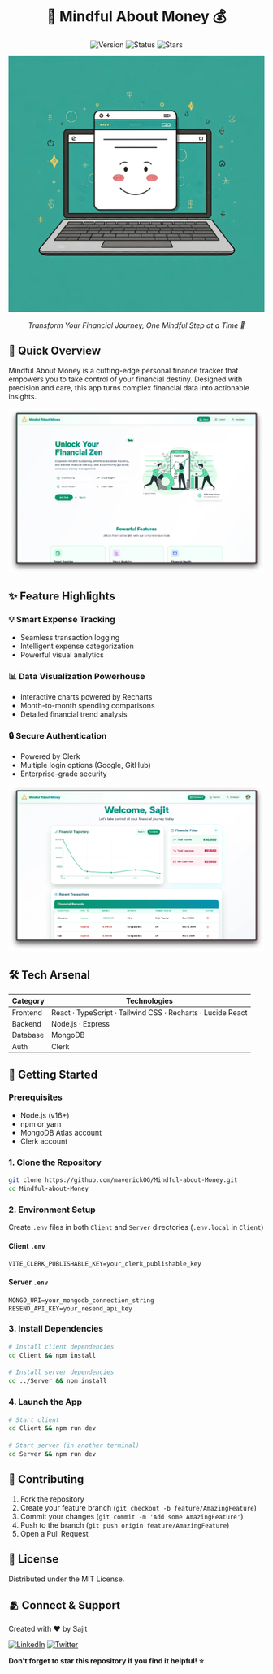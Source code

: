 <div align="center">
	<h1>💸 Mindful About Money 💰</h1>
	<p>
		<img src="https://img.shields.io/badge/version-1.0.0-blue.svg" alt="Version"/>
		<img src="https://img.shields.io/badge/status-active-success.svg" alt="Status"/>
		<img src="https://img.shields.io/github/stars/maverickOG/Mindful-About-Money?style=social" alt="Stars"/>
	</p>
	<img src="./Client/public/assets/readme-img.webp" width="600" alt="Mindful About Money Banner">
	<p><em>Transform Your Financial Journey, One Mindful Step at a Time 🌟</em></p>
</div>

## 🚀 Quick Overview

Mindful About Money is a cutting-edge personal finance tracker that empowers you to take control of your financial destiny. Designed with precision and care, this app turns complex financial data into actionable insights.

![Landing Page Image](./Client/public/assets/MaM-lp.webp)

## ✨ Feature Highlights

### 💡 Smart Expense Tracking
- Seamless transaction logging
- Intelligent expense categorization
- Powerful visual analytics

### 📊 Data Visualization Powerhouse
- Interactive charts powered by Recharts
- Month-to-month spending comparisons
- Detailed financial trend analysis

### 🔒 Secure Authentication
- Powered by Clerk
- Multiple login options (Google, GitHub)
- Enterprise-grade security

![Dashboard Image](./Client/public/assets/MaM-d.webp)

## 🛠 Tech Arsenal

| Category | Technologies |
|----------|--------------|
| Frontend | React · TypeScript · Tailwind CSS · Recharts · Lucide React |
| Backend | Node.js · Express |
| Database | MongoDB |
| Auth | Clerk |

## 🚦 Getting Started

### Prerequisites
- Node.js (v16+)
- npm or yarn
- MongoDB Atlas account
- Clerk account

### 1. Clone the Repository
```bash
git clone https://github.com/maverickOG/Mindful-about-Money.git
cd Mindful-about-Money
```

### 2. Environment Setup
Create `.env` files in both `Client` and `Server` directories (`.env.local` in `Client`)

#### Client `.env`
```
VITE_CLERK_PUBLISHABLE_KEY=your_clerk_publishable_key
```

#### Server `.env`
```
MONGO_URI=your_mongodb_connection_string
RESEND_API_KEY=your_resend_api_key
```

### 3. Install Dependencies
```bash
# Install client dependencies
cd Client && npm install

# Install server dependencies
cd ../Server && npm install
```

### 4. Launch the App
```bash
# Start client
cd Client && npm run dev

# Start server (in another terminal)
cd Server && npm run dev
```

## 🤝 Contributing

1. Fork the repository
2. Create your feature branch (`git checkout -b feature/AmazingFeature`)
3. Commit your changes (`git commit -m 'Add some AmazingFeature'`)
4. Push to the branch (`git push origin feature/AmazingFeature`)
5. Open a Pull Request

## 📜 License

Distributed under the MIT License.

## 🫂 Connect & Support

Created with ❤️ by Sajit

[![LinkedIn](https://img.shields.io/badge/LinkedIn-blue?style=for-the-badge&logo=linkedin)](https://linkedin.com/in/heysajit)
[![Twitter](https://img.shields.io/badge/Twitter-black?style=for-the-badge&logo=twitter)](https://x.com/tednotswarley)

**Don't forget to star this repository if you find it helpful! ⭐**
